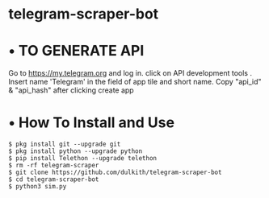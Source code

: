 # telegram-scraper-bot

# • TO GENERATE API
   Go to https://my.telegram.org and log in.
   click on API development tools .
    Insert name 'Telegram' in the field of app tile and short name. 
    Copy "api_id" & "api_hash" after clicking create app

# • How To Install and Use
    $ pkg install git --upgrade git
    $ pkg install python --upgrade python
    $ pip install Telethon --upgrade telethon
    $ rm -rf telegram-scraper
    $ git clone https://github.com/dulkith/telegram-scraper-bot
    $ cd telegram-scraper-bot
    $ python3 sim.py
